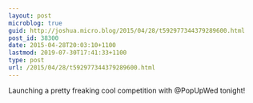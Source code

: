 ```yaml
---
layout: post
microblog: true
guid: http://joshua.micro.blog/2015/04/28/t592977344379289600.html
post_id: 38300
date: 2015-04-28T20:03:10+1100
lastmod: 2019-07-30T17:41:33+1100
type: post
url: /2015/04/28/t592977344379289600.html
---
```

Launching a pretty freaking cool competition with @PopUpWed tonight!
